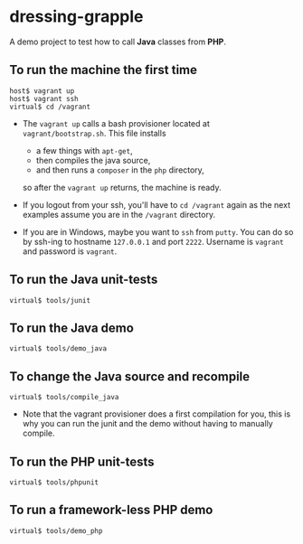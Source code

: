 # dressing-grapple

A demo project to test how to call **Java** classes from **PHP**.

## To run the machine the first time

    host$ vagrant up
    host$ vagrant ssh
    virtual$ cd /vagrant

* The `vagrant up` calls a bash provisioner located at `vagrant/bootstrap.sh`. This file installs

  * a few things with `apt-get`,
  * then compiles the java source,
  * and then runs a `composer` in the `php` directory,
   
  so after the `vagrant up` returns, the machine is ready.

* If you logout from your ssh, you'll have to `cd /vagrant` again as the next examples assume you are in the
`/vagrant` directory.

* If you are in Windows, maybe you want to `ssh` from `putty`. You can do so by ssh-ing to hostname `127.0.0.1`
and port `2222`. Username is `vagrant` and password is `vagrant`.

## To run the Java unit-tests

    virtual$ tools/junit
    
## To run the Java demo

    virtual$ tools/demo_java

## To change the Java source and recompile

    virtual$ tools/compile_java
    
* Note that the vagrant provisioner does a first compilation for you, this is why you can run the junit and the demo
without having to manually compile. 

## To run the PHP unit-tests

    virtual$ tools/phpunit

## To run a framework-less PHP demo

    virtual$ tools/demo_php
